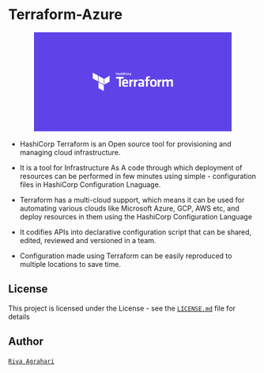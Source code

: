 # Terraform-Azure
<p align="center">
<img src="./Diagrams/terraform.png" height="200" width="400">
<br />
</p>

- HashiCorp Terraform is an Open source tool for provisioning and managing cloud infrastructure.<br > 

- It is a tool for Infrastructure As A code through which deployment of resources can be performed in few minutes using simple - configuration files in HashiCorp Configuration Lnaguage.<br/>

- Terraform has a multi-cloud support, which means it can be used for automating various clouds like Microsoft Azure, GCP, AWS etc, and deploy resources in them using the HashiCorp Configuration Language

- It codifies APIs into declarative configuration script that can be shared, edited, reviewed and versioned in a team.

- Configuration made using Terraform can be easily reproduced to multiple locations to save time.

## License
This project is licensed under the  License - see the [`LICENSE.md`](https://github.com/riyaagrahari/Terraform-Azure/blob/master/LICENSE) file for details

## Author
[`Riya Agrahari`](https://github.com/riyaagrahari/)<br />
